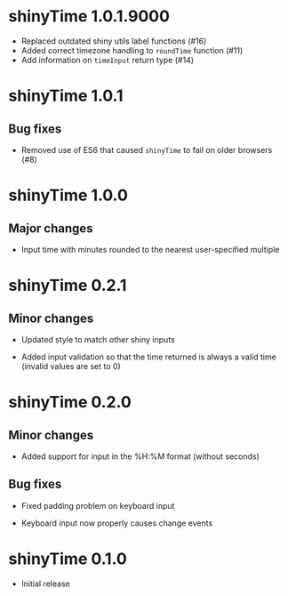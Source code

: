 # shinyTime 1.0.1.9000

- Replaced outdated shiny utils label functions (#16)
- Added correct timezone handling to `roundTime` function (#11)
- Add information on `timeInput` return type (#14)

# shinyTime 1.0.1

## Bug fixes

- Removed use of ES6 that caused `shinyTime` to fail on older browsers (#8)

# shinyTime 1.0.0

## Major changes 

- Input time with minutes rounded to the nearest user-specified multiple

# shinyTime 0.2.1


## Minor changes

- Updated style to match other shiny inputs

- Added input validation so that the time returned is always a valid 
time (invalid values are set to 0)

# shinyTime 0.2.0

## Minor changes

- Added support for input in the %H:%M format (without seconds)

## Bug fixes

- Fixed padding problem on keyboard input

- Keyboard input now properly causes change events

# shinyTime 0.1.0

- Initial release
